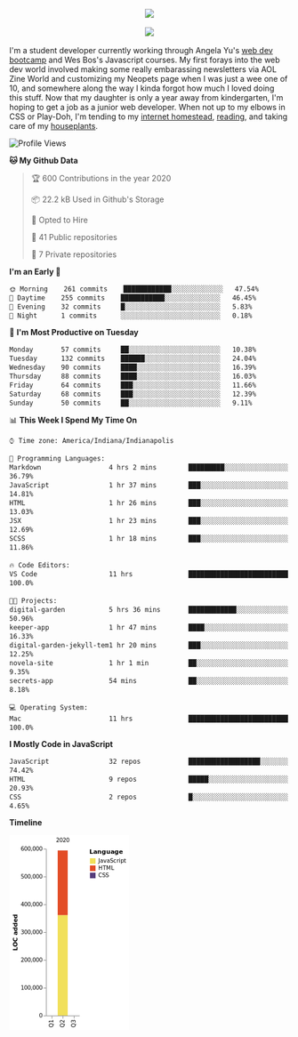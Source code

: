 <p align="center"><img src="https://i.imgur.com/wJsitMz.gif"></p>
<p align="center">
<img src="https://i.imgur.com/yc24RM2.png" width="400">
</p>

I'm a student developer currently working through Angela Yu's [web dev bootcamp](https://www.udemy.com/course/the-complete-web-development-bootcamp/) and Wes Bos's Javascript courses. My first forays into the web dev world involved making some really embarassing newsletters via AOL Zine World and customizing my Neopets page when I was just a wee one of 10, and somewhere along the way I kinda forgot how much I loved doing this stuff. Now that my daughter is only a year away from kindergarten, I'm hoping to get a job as a junior web developer. When not up to my elbows in CSS or Play-Doh, I'm tending to my [internet homestead](https://jennymikac.dev), [reading](https://www.goodreads.com/user/show/63139573-jenny-mikac), and taking care of my [houseplants](https://www.notion.so/codexvitae/Houseplants-3b1370377d9845dc8166373f166224b3).

<!--START_SECTION:waka-->
![Profile Views](http://img.shields.io/badge/Profile%20Views-7-blue)

**🐱 My Github Data** 

> 🏆 600 Contributions in the year 2020
 > 
> 📦 22.2 kB Used in Github's Storage 
 > 
> 💼 Opted to Hire
 > 
> 📜 41 Public repositories
 > 
> 🔑 7 Private repositories 

**I'm an Early 🐤** 

```text
🌞 Morning    261 commits    ████████████░░░░░░░░░░░░░   47.54% 
🌆 Daytime    255 commits    ███████████░░░░░░░░░░░░░░   46.45% 
🌃 Evening    32 commits     █░░░░░░░░░░░░░░░░░░░░░░░░   5.83% 
🌙 Night      1 commits      ░░░░░░░░░░░░░░░░░░░░░░░░░   0.18%

```
📅 **I'm Most Productive on Tuesday** 

```text
Monday       57 commits     ██░░░░░░░░░░░░░░░░░░░░░░░   10.38% 
Tuesday      132 commits    ██████░░░░░░░░░░░░░░░░░░░   24.04% 
Wednesday    90 commits     ████░░░░░░░░░░░░░░░░░░░░░   16.39% 
Thursday     88 commits     ████░░░░░░░░░░░░░░░░░░░░░   16.03% 
Friday       64 commits     ███░░░░░░░░░░░░░░░░░░░░░░   11.66% 
Saturday     68 commits     ███░░░░░░░░░░░░░░░░░░░░░░   12.39% 
Sunday       50 commits     ██░░░░░░░░░░░░░░░░░░░░░░░   9.11%

```


📊 **This Week I Spend My Time On** 

```text
⌚︎ Time zone: America/Indiana/Indianapolis

💬 Programming Languages: 
Markdown                 4 hrs 2 mins        █████████░░░░░░░░░░░░░░░░   36.79% 
JavaScript               1 hr 37 mins        ███░░░░░░░░░░░░░░░░░░░░░░   14.81% 
HTML                     1 hr 26 mins        ███░░░░░░░░░░░░░░░░░░░░░░   13.03% 
JSX                      1 hr 23 mins        ███░░░░░░░░░░░░░░░░░░░░░░   12.69% 
SCSS                     1 hr 18 mins        ███░░░░░░░░░░░░░░░░░░░░░░   11.86%

🔥 Code Editors: 
VS Code                  11 hrs              █████████████████████████   100.0%

🐱‍💻 Projects: 
digital-garden           5 hrs 36 mins       ████████████░░░░░░░░░░░░░   50.96% 
keeper-app               1 hr 47 mins        ████░░░░░░░░░░░░░░░░░░░░░   16.33% 
digital-garden-jekyll-tem1 hr 20 mins        ███░░░░░░░░░░░░░░░░░░░░░░   12.25% 
novela-site              1 hr 1 min          ██░░░░░░░░░░░░░░░░░░░░░░░   9.35% 
secrets-app              54 mins             ██░░░░░░░░░░░░░░░░░░░░░░░   8.18%

💻 Operating System: 
Mac                      11 hrs              █████████████████████████   100.0%

```

**I Mostly Code in JavaScript** 

```text
JavaScript               32 repos            ██████████████████░░░░░░░   74.42% 
HTML                     9 repos             █████░░░░░░░░░░░░░░░░░░░░   20.93% 
CSS                      2 repos             █░░░░░░░░░░░░░░░░░░░░░░░░   4.65%

```


**Timeline**

![Chart not found](https://github.com/maudlinmandrake/maudlinmandrake/blob/master/charts/bar_graph.png) 


<!--END_SECTION:waka-->
